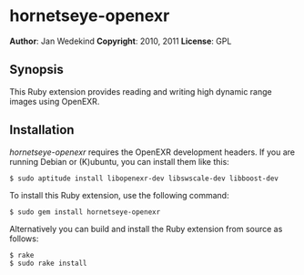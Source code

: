 hornetseye-openexr
==================

**Author**:       Jan Wedekind
**Copyright**:    2010, 2011
**License**:      GPL

Synopsis
--------

This Ruby extension provides reading and writing high dynamic range images using OpenEXR.

Installation
------------
*hornetseye-openexr* requires the OpenEXR development headers. If you are running Debian or (K)ubuntu, you can install them like this:

    $ sudo aptitude install libopenexr-dev libswscale-dev libboost-dev

To install this Ruby extension, use the following command:

    $ sudo gem install hornetseye-openexr

Alternatively you can build and install the Ruby extension from source as follows:

    $ rake
    $ sudo rake install

